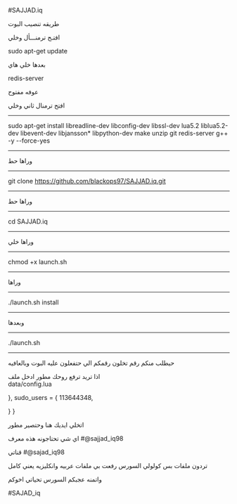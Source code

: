 #SAJJAD.iq

طريقه تنصيب البوت

افتـح ترمنـــأل وخلي 

sudo apt-get update 

بعدها خلي هاي

redis-server

عوفه مفتوح

افتح ترمنال ثاني وخلي 

_________________________________
sudo apt-get install libreadline-dev libconfig-dev libssl-dev lua5.2 liblua5.2-dev libevent-dev libjansson* libpython-dev make unzip git redis-server g++ -y --force-yes
_________________________________
وراها حط
________
git clone https://github.com/blackops97/SAJJAD.iq.git
_________________________________
وراها حط
________
cd SAJJAD.iq
__________
وراها خلي
__________
chmod +x launch.sh
______________
وراها
______________
./launch.sh install
______________
 وبعدها
________
./launch.sh 
_________________________
 
حيطلب منكم رقم تخلون رقمكم 
الي حتفعلون عليه البوت 
وبالعافيه

اذا تريد ترفع روحك مطور 
ادخل ملف  
data/config.lua 

},
  sudo_users = {
    113644348,
   
  }
}

اتخلي ايديك هنا وحتصير مطور 

اي شي تحتاجونه هذه معرف
#@sajjad_iq98

قناتي
#@sajad_iq98

تردون ملفات بس كولولي السورس 
رفعت بي ملفات عربيه وانكليزيه
يعني كامل 

واتمنه عجبكم السورس تحياتي اخوكم

#SAJAD_iq
